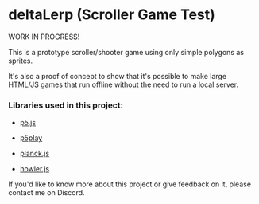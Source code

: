 # deltaLerp (Scroller Game Test)

WORK IN PROGRESS!

This is a prototype scroller/shooter game using only simple polygons as sprites.

It's also a proof of concept to show that it's possible to make large HTML/JS games that run offline without the need to run a local server.

### Libraries used in this project:

- [p5.js](https://p5js.org/)

- [p5play](https://p5play.org/)

- [planck.js](https://piqnt.com/planck.js)

- [howler.js](https://howlerjs.com/)

If you'd like to know more about this project or give feedback on it, please contact me on Discord.

